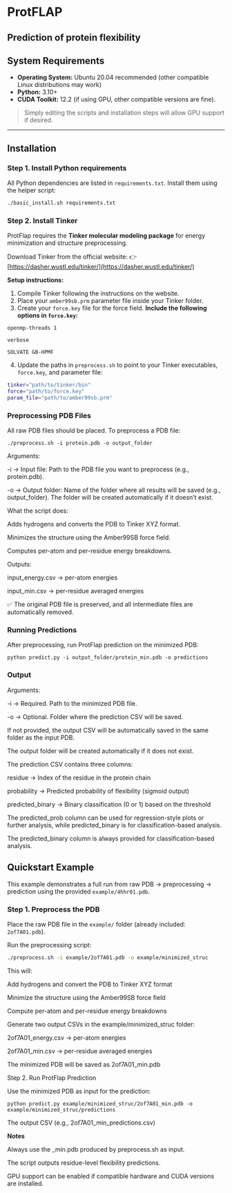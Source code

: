 # ProtFLAP
Prediction of protein flexibility
---

## System Requirements

- **Operating System:** Ubuntu 20.04 recommended (other compatible Linux distributions may work) 
- **Python:** 3.10+ 
- **CUDA Toolkit:** 12.2 (if using GPU, other compatible versions are fine).

> Simply editing the scripts and installation steps will allow GPU support if desired.

---

## Installation

### Step 1. Install Python requirements
All Python dependencies are listed in `requirements.txt`. 
Install them using the helper script:

```bash
./basic_install.sh requirements.txt

```

### Step 2. Install Tinker
ProtFlap requires the **Tinker molecular modeling package** for energy minimization and structure preprocessing. 

Download Tinker from the official website: 
👉 [https://dasher.wustl.edu/tinker/](https://dasher.wustl.edu/tinker/)

**Setup instructions:**

1. Compile Tinker following the instructions on the website. 
2. Place your `amber99sb.prm` parameter file inside your Tinker folder. 
3. Create your `force.key` file for the force field. **Include the following options in `force.key`:**

```
openmp-threads 1

verbose

SOLVATE GB-HPMF
```
4. Update the paths in `preprocess.sh` to point to your Tinker executables, `force.key`, and parameter file:

```bash
tinker="path/to/tinker/bin"
force="path/to/force.key"
param_file="path/to/amber99sb.prm"

```

### Preprocessing PDB Files

All raw PDB files should be placed.
To preprocess a PDB file:

```
./preprocess.sh -i protein.pdb -o output_folder

```

Arguments:

-i → Input file: Path to the PDB file you want to preprocess (e.g., protein.pdb).

-o → Output folder: Name of the folder where all results will be saved (e.g., output_folder). The folder will be created automatically if it doesn’t exist.

What the script does:

Adds hydrogens and converts the PDB to Tinker XYZ format.

Minimizes the structure using the Amber99SB force field.

Computes per-atom and per-residue energy breakdowns.

Outputs:

input_energy.csv → per-atom energies

input_min.csv → per-residue averaged energies

✅ The original PDB file is preserved, and all intermediate files are automatically removed.


### Running Predictions

After preprocessing, run ProtFlap prediction on the minimized PDB:

```
python predict.py -i output_folder/protein_min.pdb -o predictions

```
### Output

Arguments:

-i  → Required. Path to the minimized PDB file.

-o  → Optional. Folder where the prediction CSV will be saved.

If not provided, the output CSV will be automatically saved in the same folder as the input PDB.

The output folder will be created automatically if it does not exist.
 
The prediction CSV contains three columns:

residue → Index of the residue in the protein chain

probability → Predicted probability of flexibility (sigmoid output)

predicted_binary → Binary classification (0 or 1) based on the threshold

The predicted_prob column can be used for regression-style plots or further analysis, while predicted_binary is for classification-based analysis.

The predicted_binary column is always provided for classification-based analysis.

## Quickstart Example

This example demonstrates a full run from raw PDB → preprocessing → prediction using the provided `example/4hhr01.pdb`.

### Step 1. Preprocess the PDB

Place the raw PDB file in the `example/` folder (already included: `2of7A01.pdb`).

Run the preprocessing script:

```bash
./preprocess.sh -i example/2of7A01.pdb -o example/minimized_struc

```
This will:

Add hydrogens and convert the PDB to Tinker XYZ format

Minimize the structure using the Amber99SB force field

Compute per-atom and per-residue energy breakdowns

Generate two output CSVs in the example/minimized_struc folder:

2of7A01_energy.csv → per-atom energies

2of7A01_min.csv → per-residue averaged energies

The minimized PDB will be saved as 2of7A01_min.pdb

Step 2. Run ProtFlap Prediction

Use the minimized PDB as input for the prediction:

```
python predict.py example/minimized_struc/2of7A01_min.pdb -o example/minimized_struc/predictions

```
The output CSV (e.g., 2of7A01_min_predictions.csv) 

**Notes**

Always use the _min.pdb produced by preprocess.sh as input.

The script outputs residue-level flexibility predictions.

GPU support can be enabled if compatible hardware and CUDA versions are installed.







